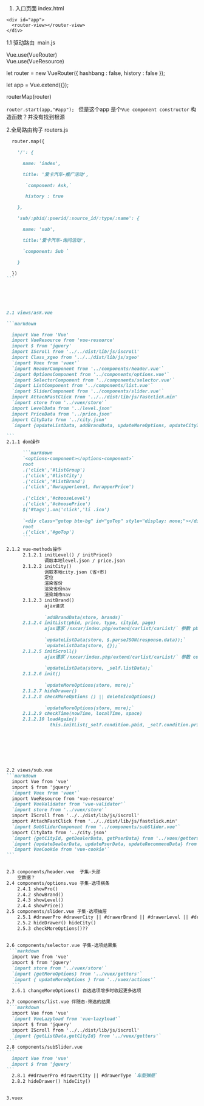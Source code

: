 1. 入口页面   index.html

```
<div id="app">
  <router-view></router-view>
</div>

```  

1.1 驱动路由  main.js  
  
  Vue.use(VueRouter)  
  Vue.use(VueResource)

  let router = new VueRouter({
    hashbang : false,
    history : false
  });

  let app = Vue.extend({});

  routerMap(router)  
    
    
`router.start(app,"#app"); ` 但是这个app 是个`Vue component constructor` 构造函数？并没有找到根源    



2.全局路由钩子  routers.js  

````markdown
  router.map({ 

    '/': {

      name: 'index',

      title: '爱卡汽车-推广活动',

       `component: Ask,`

       history : true

    },

    'sub/:pbid/:pserid/:source_id/:type/:name': {

      name: 'sub',

      title:'爱卡汽车-询问活动',

      `component: Sub `

    }

  })  
```  

  
        
  
  
2.1 views/ask.vue  

```markdown

  import Vue from 'Vue'
  import VueResource from 'vue-resource'
  import $ from 'jquery'
  import IScroll from '../../dist/lib/js/iscroll'
  import Class_xgeo from '../../dist/lib/js/xgeo'
  `import Vuex from 'vuex'`
  `import HeaderComponent from '../components/header.vue'`
  `import OptionsComponent from '../components/options.vue'`
  `import SelectorComponent from '../components/selector.vue'`
  `import ListComponent from '../components/list.vue'`
  `import SliderComponent from '../components/slider.vue'`
  import AttachFastClick from '../../dist/lib/js/fastclick.min'
  `import store from '../vuex/store'`
  import LevelData from '../level.json'
  import PriceData from '../price.json'
  import CityData from '../city.json' 
  `import {updateListData, addBrandData, updateMoreOptions, updateCityId} from '../vuex/actions'`

```
2.1.1 dom操作  

      ```markdown
      `<options-component></options-component>`
      root
      .('click','#listGroup')
      .('click','#listCity')
      .('click','#listBrand')   
      .('click','#wrapperLevel, #wrapperPrice')
      
      .('click','#chooseLevel')
      .('click','#choosePrice')
      $('#tags').on('click','li .ico')  
      
      `<div class="gotop btn-bg" id="goTop" style="display: none;"></div> 置顶按钮`
      root
      .('click','#goTop')
      ```   
      
2.1.2 vue-methods操作
      2.1.2.1 initLevel() / initPrice() 
              调取本地level.json / price.json
      2.1.2.2 initCity()  
              调取本地city.json (省+市)
              定位  
              渲染省份
              渲染省份nav
              渲染城市nav
      2.1.2.3 initBrand()  
              ajax请求  
              
              `addBrandData(store, brands)`  
      2.1.2.4 initList(pbid, price, type, cityid, page)
              ajax请求`/nxcar/index.php/extend/carlist/carList/` 参数 pbid, price, type, cityid, page  
              
              `updateListData(store, $.parseJSON(response.data));`  
              `updateListData(store, {});`
      2.1.2.5 initScroll()
              ajax请求`/nxcar/index.php/extend/carlist/carList/` 参数 condition.pbid....    
              
              `updateListData(store, _self.listData);`
      2.1.2.6 init()  
      
              `updateMoreOptions(store, more);`
      2.1.2.7 hideDrawer()
      2.1.2.8 checkMoreOptions () || deleteIcoOptions()
      
              `updateMoreOptions(store, more);`   
      2.1.2.9 checkTime(nowTime, localTime, space)  
      2.1.2.10 loadAgain()  
                this.initList(_self.condition.pbid, _self.condition.price, _self.condition.type, _self.condition.cityid, _self.condition.page);    
                
                
   
      
              
              
      
2.2 views/sub.vue  
```markdown
  import Vue from 'vue'
  import $ from 'jquery'
  `import Vuex from 'vuex'`
  import VueResource from 'vue-resource'
  `import VueValidator from 'vue-validator'`
  `import store from '../vuex/store'`
  import IScroll from '../../dist/lib/js/iscroll'
  import AttachFastClick from '../../dist/lib/js/fastclick.min'
  `import SubSliderComponent from '../components/subSlider.vue'`
  import CityData from '../city.json'
  `import {getCityId, getDealerData, getPserData} from '../vuex/getters'`
  `import {updateDealerData, updatePserData, updateRecommendData} from '../vuex/actions'`
  `import VueCookie from 'vue-cookie'`  
``` 

  
2.3 components/header.vue  子集-头部
    空数据？
2.4 components/options.vue 子集-选项横条
    2.4.1 showPro()
    2.4.2 showBrand()
    2.4.3 showLevel()
    2.4.4 showPrice()
2.5 components/slider.vue 子集-选项抽屉
    2.5.1 #drawerPro #drawerCity || #drawerBrand || #drawerLevel || #drawerPrice
    2.5.2 hideDrawer() hideCity()
    2.5.3 checkMoreOptions()??    
    
    
2.6 components/selector.vue 子集-选项结果集
 ```markdown
  import Vue from 'vue'
  import $ from 'jquery'
  `import store from '../vuex/store'`
  `import {getMoreOptions} from '../vuex/getters'`
  `import { updateMoreOptions } from '../vuex/actions'`  
  ```
  2.6.1 changeMoreOptions() 自选选项增多时收起更多选项

2.7 components/list.vue 伴随态-筛选的结果
 ```markdown
  import Vue from 'vue'
  `import VueLazyload from 'vue-lazyload'`
  import $ from 'jquery'
  import IScroll from '../../dist/lib/js/iscroll'
  `import {getListData,getCityId} from '../vuex/getters'`
 ```  
2.8 components/subSlider.vue
```
  import Vue from 'vue'
  import $ from 'jquery'
```
  2.8.1 ##drawerPro #drawerCity || #drawerType `车型弹层`
  2.8.2 hideDrawer() hideCity()   
  
  
3.vuex
   
 
